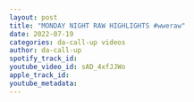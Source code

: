 ```yaml
---
layout: post
title: "MONDAY NIGHT RAW HIGHLIGHTS #wweraw"
date: 2022-07-19
categories: da-call-up videos
author: da-call-up
spotify_track_id: 
youtube_video_id: sAD_4xfJJWo
apple_track_id: 
youtube_metadata: 
---
```

